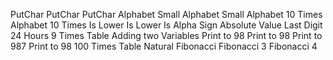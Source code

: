 PutChar
PutChar
PutChar
Alphabet Small
Alphabet Small
Alphabet 10 Times
Alphabet 10 Times
Is Lower
Is Lower
Is Alpha
Sign
Absolute Value
Last Digit
24 Hours
9 Times Table
Adding two Variables
Print to 98
Print to 98
Print to 987
Print to 98
100 Times Table
Natural
Fibonacci
Fibonacci 3
Fibonacci 4
